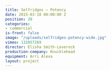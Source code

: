 ```yaml
---
title: Selfridges — Potency
date: 2015-03-18 00:00:00 Z
position: 20
categories:
- commercial
is-front: false
image: "/uploads/selfridges-potency-wide.jpg"
vimeo: 132857269
director: Elisha Smith-Leverock
production-company: Knucklehead
equipment: Arri Alexa
layout: project
---
```


